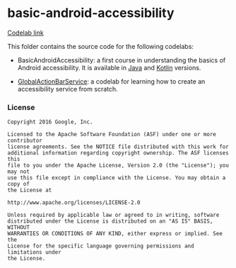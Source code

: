 # basic-android-accessibility
[Codelab link](https://developer.android.com/codelabs/a11y-testing-espresso)  

This folder contains the source code for the following codelabs:

- BasicAndroidAccessibility: a first course in understanding the basics of Android accessibility.  It is available in [Java](https://github.com/googlecodelabs/android-accessibility/tree/master/BasicAndroidAccessibility-Java) and [Kotlin](https://github.com/googlecodelabs/android-accessibility/tree/master/BasicAndroidAccessibility-Kotlin) versions.

- [GlobalActionBarService](https://github.com/googlecodelabs/basic-android-accessibility/tree/master/GlobalActionBarService):
a codelab for learning how to create an accessibility service from scratch.

### License

```
Copyright 2016 Google, Inc.

Licensed to the Apache Software Foundation (ASF) under one or more contributor
license agreements. See the NOTICE file distributed with this work for
additional information regarding copyright ownership. The ASF licenses this
file to you under the Apache License, Version 2.0 (the "License"); you may not
use this file except in compliance with the License. You may obtain a copy of
the License at

http://www.apache.org/licenses/LICENSE-2.0

Unless required by applicable law or agreed to in writing, software
distributed under the License is distributed on an "AS IS" BASIS, WITHOUT
WARRANTIES OR CONDITIONS OF ANY KIND, either express or implied. See the
License for the specific language governing permissions and limitations under
the License.
```
